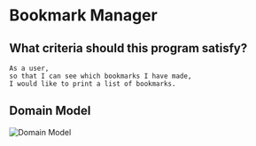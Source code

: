 # Bookmark Manager #

## What criteria should this program satisfy?
```shell
As a user,
so that I can see which bookmarks I have made,
I would like to print a list of bookmarks.
```

## Domain Model

  ![Domain Model](https://github.com/Hannah-Frost/bookmark-manager/blob/master/images/domain_model.png)
